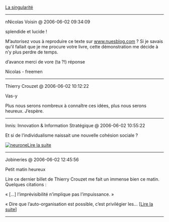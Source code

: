 [La singularité](../../../2006/6/la-singularit.md)

---
nNicolas Voisin @ 2006-06-02 09:34:09

splendide et lucide !

M’autorisez vous à reproduire ce texte sur www.nuesblog.com ? Si je savais qu’il fallait que je me procure votre livre, cette démonstration me décide à n’y plus perdre de temps.

d’avance merci de vore (ta ?!) réponse

Nicolas - freemen

---

Thierry Crouzet @ 2006-06-02 10:12:22

Vas-y

Plus nous serons nombreux à connaître ces idées, plus nous serons heureux. J’espère.

---

Innis: Innovation & Information Stratégique @ 2006-06-02 10:55:22

Et si de l’individualisme naissait une nouvelle cohésion sociale ?

[![neurone](http://innis.canalblog.com/images/t-neurone.jpg)Lire la suite](http://innis.canalblog.com/images/neurone.jpg)



---

Jobineries @ 2006-06-02 12:45:56

Petit matin heureux

Lire ce dernier billet de Thierry Crouzet me fait un immense bien ce matin. Quelques citations :

« [...] l’imprévisibilité n’implique pas l’impuissance. »

« Dire que l’auto-organisation est possible, c’est privilégier les... [[Lire la suite](http://www.gilles-jobin.org/jobineries/index.php?2006/06/02/412-petit-matin-heureux)]

---

